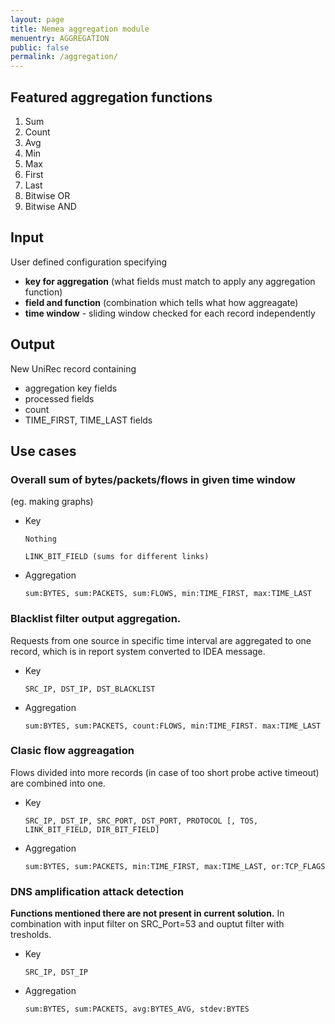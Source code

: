 ```yaml
---
layout: page
title: Nemea aggregation module
menuentry: AGGREGATION
public: false
permalink: /aggregation/
---
```


## Featured aggregation functions
1. Sum 
2. Count 
3. Avg 
4. Min
5. Max
6. First
7. Last 
8. Bitwise OR
9. Bitwise AND

## Input
User defined configuration specifying
*  **key for aggregation** (what fields must match to apply any aggregation function)
*  **field and function** (combination which tells what how aggreagate)
*  **time window** - sliding window checked for each record independently

## Output
New UniRec record containing
* aggregation key fields
* processed fields
* count
* TIME_FIRST, TIME_LAST fields
  
## Use cases

### Overall sum of bytes/packets/flows in given time window
(eg. making graphs)
* Key
  ```
  Nothing
  ```
  ```
  LINK_BIT_FIELD (sums for different links)
  ```
* Aggregation
  ```
  sum:BYTES, sum:PACKETS, sum:FLOWS, min:TIME_FIRST, max:TIME_LAST
  ```

### Blacklist filter output aggregation.

Requests from one source in specific time interval are aggregated to one record, which is in report system converted to IDEA message.
* Key
  ```
  SRC_IP, DST_IP, DST_BLACKLIST
  ```
* Aggregation
  ```
  sum:BYTES, sum:PACKETS, count:FLOWS, min:TIME_FIRST. max:TIME_LAST
  ```

### Clasic flow aggreagation

Flows divided into more records (in case of too short probe active timeout) are combined into one.
* Key
  ```
  SRC_IP, DST_IP, SRC_PORT, DST_PORT, PROTOCOL [, TOS, LINK_BIT_FIELD, DIR_BIT_FIELD]
  ```
* Aggregation
  ```
  sum:BYTES, sum:PACKETS, min:TIME_FIRST, max:TIME_LAST, or:TCP_FLAGS
  ```

### DNS amplification attack detection 

**Functions mentioned there are not present in current solution.** In combination with input filter on SRC_Port=53 and ouptut filter with tresholds.
* Key
  ```
  SRC_IP, DST_IP
  ```
* Aggregation
  ```
  sum:BYTES, sum:PACKETS, avg:BYTES_AVG, stdev:BYTES
  ```